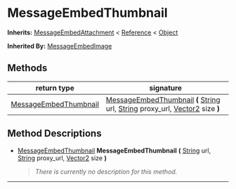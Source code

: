   
# MessageEmbedThumbnail
  
**Inherits:** [MessageEmbedAttachment](./class_messageembedattachment.md) < [Reference](https://docs.godotengine.org/en/3.5/classes/class_reference.html) < [Object](https://docs.godotengine.org/en/3.5/classes/class_object.html)  
  
**Inherited By:** [MessageEmbedImage](./class_messageembedimage.md)  
  
## Methods
  
| return type                                               | signature                                                                                                                                                                                                                                                                                                          |
|-----------------------------------------------------------|--------------------------------------------------------------------------------------------------------------------------------------------------------------------------------------------------------------------------------------------------------------------------------------------------------------------|
| [MessageEmbedThumbnail](./class_messageembedthumbnail.md) | [MessageEmbedThumbnail](#method-MessageEmbedThumbnail) **(** [String](https://docs.godotengine.org/en/3.5/classes/class_string.html) url, [String](https://docs.godotengine.org/en/3.5/classes/class_string.html) proxy\_url, [Vector2](https://docs.godotengine.org/en/3.5/classes/class_vector2.html) size **)** |  
  
## Method Descriptions
  
- <a name="method-MessageEmbedThumbnail"></a>[MessageEmbedThumbnail](./class_messageembedthumbnail.md) **MessageEmbedThumbnail** **(** [String](https://docs.godotengine.org/en/3.5/classes/class_string.html) url, [String](https://docs.godotengine.org/en/3.5/classes/class_string.html) proxy\_url, [Vector2](https://docs.godotengine.org/en/3.5/classes/class_vector2.html) size **)**  
  
	> *There is currently no description for this method.*  
________________

  
